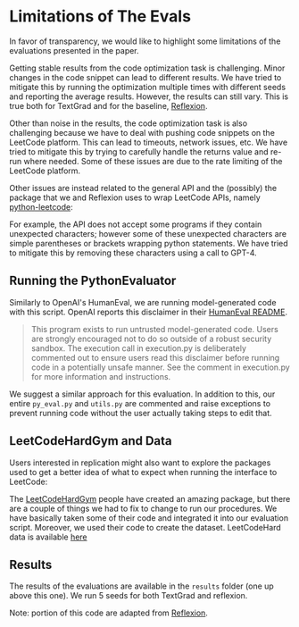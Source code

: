# Limitations of The Evals

In favor of transparency, we would like to highlight some limitations of the evaluations presented in the paper.

Getting stable results from the code optimization task is challenging. Minor changes in the code snippet can lead to different results. We have tried to mitigate this by running the optimization multiple times with different seeds and reporting the average results. 
However, the results can still vary. This is true both for TextGrad and for the baseline, [Reflexion](https://github.com/noahshinn/reflexion).

Other than noise in the results, the code optimization task is also challenging because we have to deal with pushing code snippets on the LeetCode platform. 
This can lead to timeouts, network issues, etc.  We have tried to mitigate this by trying to carefully handle the returns value and re-run where needed. 
Some of these issues are due to the rate limiting of the LeetCode platform.

Other issues are instead related to the general API and the (possibly) the package that we and Reflexion uses to wrap LeetCode APIs, namely [python-leetcode](https://github.com/fspv/python-leetcode):

For example, the API does not accept some programs if they contain unexpected characters; however some of these unexpected characters are simple parentheses or brackets wrapping 
python statements. We have tried to mitigate this by removing these characters using a call to GPT-4.

## Running the PythonEvaluator

Similarly to OpenAI's HumanEval, we are running model-generated code with this script. OpenAI reports this
disclaimer in their [HumanEval README](https://github.com/openai/human-eval).

> This program exists to run untrusted model-generated code. Users are strongly encouraged not to do so outside of a robust security sandbox. The execution call in execution.py is deliberately commented out to ensure users read this disclaimer before running code in a potentially unsafe manner. See the comment in execution.py for more information and instructions.

We suggest a similar approach for this evaluation. 
In addition to this, our entire `py_eval.py` and `utils.py` are commented and raise exceptions to prevent running code without the user actually taking
steps to edit that.

## LeetCodeHardGym and Data

Users interested in replication might also want to explore the packages used to get a better idea of
what to expect when running the interface to LeetCode:

The [LeetCodeHardGym](https://github.com/GammaTauAI/leetcode-hard-gym) people have created an amazing package, but there are a couple of things we had to
fix to change to run our procedures. We have basically taken some of their code and integrated it into our
evaluation script. Moreover, we used their code to create the dataset. LeetCodeHard data is available [here](https://github.com/vinid/data/blob/master/leetcode_with_tests.jsonl)

## Results

The results of the evaluations are available in the `results` folder (one up above this one).
We run 5 seeds for both TextGrad and reflexion.

Note: portion of this code are adapted from [Reflexion](https://github.com/noahshinn/reflexion).